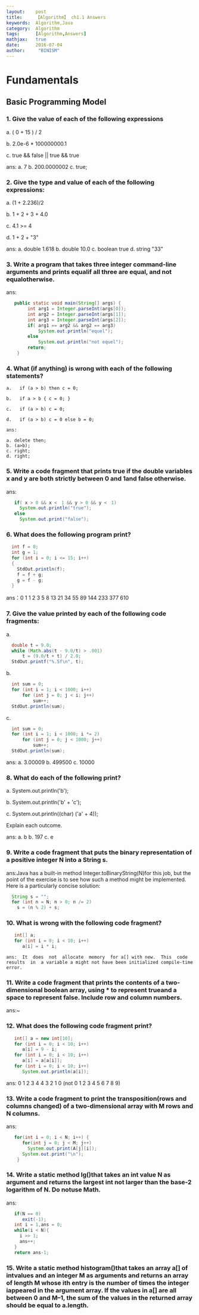 ```yaml
---
layout:    post
title:     【Algorithm】 ch1.1 Answers
keywords:  Algorithm,Java
category:  Algorithm
tags:      [Algorithm,Answers]
mathjax:   true
date:      2016-07-04
author:     "BINISM"
---
```


# Fundamentals

## Basic Programming Model

### 1. Give the value of each of the following expressions

   a.  ( 0 + 15 ) / 2

   b.  2.0e-6 * 100000000.1

   c.   true && false \|\| true && true

   ans:
   a. 7   b. 200.0000002 c. true;

### 2. Give the type and value of each of the following expressions:

   a.  (1 + 2.236)/2

   b.  1 + 2 + 3 + 4.0

   c.  4.1 >= 4

   d.  1 + 2 + "3"

   ans:
   a. double 1.618
   b. double 10.0
   c. boolean true
   d. string "33"

### 3. Write a program that takes three integer command-line arguments and prints equalif all three are equal, and not equalotherwise.
   ans:

```java
   public static void main(String[] args) {
        int arg1 = Integer.parseInt(args[0]);
        int arg2 = Integer.parseInt(args[1]);
        int arg3 = Integer.parseInt(args[2]);
        if( arg1 == arg2 && arg2 == arg3)
            System.out.println("equel");
        else
            System.out.println("not equel");
        return;
    }
```

### 4. What (if anything) is wrong with each of the following statements?

    a.   if (a > b) then c = 0;

    b.   if a > b { c = 0; }

    c.   if (a > b) c = 0;

    d.   if (a > b) c = 0 else b = 0;

    ans:

    a. delete then;
    b. (a>b);
    c. right;
    d. right;

### 5. Write a code fragment that prints true if the double variables x and y are both strictly between 0 and 1and false otherwise.

   ans:
```java
   if( x > 0 && x <　1 && y > 0 && y <　1)
     System.out.println("true");
   else
     System.out.print("false");
```

### 6. What does the following program print?

```java
  int f = 0;
  int g = 1;
  for (int i = 0; i <= 15; i++)
  {
    StdOut.println(f);
    f = f + g;
    g = f - g;
  }
```

  ans：0 1 1 2 3 5 8 13 21 34 55 89 144 233 377 610

### 7.  Give the value printed by each of the following code fragments:

  a.
```java
  double t = 9.0;
  while (Math.abs(t - 9.0/t) > .001)
      t = (9.0/t + t) / 2.0;
  StdOut.printf("%.5f\n", t);
```
  b.
```java
  int sum = 0;
  for (int i = 1; i < 1000; i++)
      for (int j = 0; j < i; j++)
          sum++;
  StdOut.println(sum);
```
  c.
```java
  int sum = 0;
  for (int i = 1; i < 1000; i *= 2)
      for (int j = 0; j < 1000; j++)
          sum++;
  StdOut.println(sum);
```

  ans:
  a. 3.00009
  b. 499500
  c. 10000

### 8. What do each of the following print?

   a.  System.out.println('b');

   b.  System.out.println('b' + 'c');

   c.  System.out.println((char) ('a' + 4));

 Explain each outcome.

  ans:
  a. b
  b. 197
  c. e

### 9. Write a code fragment that puts the binary representation of a positive integer N into a String s.

  ans:Java has a built-in method Integer.toBinaryString(N)for this job, but the point of the exercise is to see how such a method might be implemented. Here is a particularly concise solution:
```java
  String s = "";
  for (int n = N; n > 0; n /= 2)
    s = (n % 2) + s;
```

### 10. What is wrong with the following code fragment?
```java
   int[] a;
   for (int i = 0; i < 10; i++)
      a[i] = i * i;
```

    ans:  It  does  not  allocate  memory  for a[] with new.  This  code  results  in  a variable a might not have been initialized compile-time error.

### 11. Write a code fragment that prints the contents of a two-dimensional boolean array, using \* to represent trueand a space to represent false. Include row and column numbers.

   ans:~

### 12. **What does the following code fragment print?**
```java
   int[] a = new int[10];
   for (int i = 0; i < 10; i++)
      a[i] = 9 - i;
   for (int i = 0; i < 10; i++)
      a[i] = a[a[i]];
   for (int i = 0; i < 10; i++)
      System.out.println(a[i]);
```

   ans: 0 1 2 3 4 4 3 2 1 0 (not 0 1 2 3 4 5 6 7 8 9)

### 13. Write a code fragment to print the     transposition(rows and columns changed) of a two-dimensional array with M rows and N columns.

   ans:
```java
   for(int i = 0; i < N; i++) {
      for(int j = 0; j < M; j++)
        System.out.print(A[j][i]);
      System.out.print("\n");
    }
```

### 14. Write a static method lg()that takes an int value N as argument and returns the largest int not larger than the base-2 logarithm of N. Do notuse Math.

   ans:
```java
   if(N == 0)
      exit(-1);
   int i = 1,ans = 0;
   while(i < N){
     i >> 1;
     ans++;
   }
   return ans-1;
```

### 15. Write a static method histogram()that takes an array a[] of intvalues and an integer M as arguments and returns an array of length M whose ith entry is the number of times the integer iappeared in the argument array. If the values in a[] are all between 0 and M–1,  the  sum  of  the  values  in  the  returned  array  should  be  equal  to a.length.
